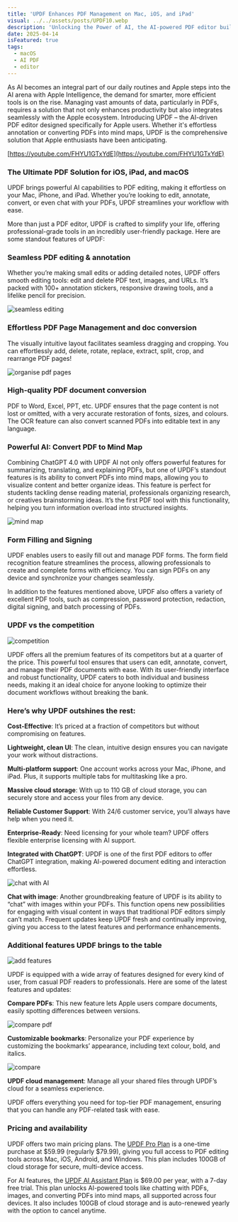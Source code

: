 ```yaml
---
title: 'UPDF Enhances PDF Management on Mac, iOS, and iPad'
visual: ../../assets/posts/UPDF10.webp
description: 'Unlocking the Power of AI, the AI-powered PDF editor built for Apple users.'
date: 2025-04-14
isFeatured: true
tags:
  - macOS
  - AI PDF
  - editor
---
```


As AI becomes an integral part of our daily routines and Apple steps into the AI arena with Apple Intelligence, the demand for smarter, more efficient tools is on the rise. Managing vast amounts of data, particularly in PDFs, requires a solution that not only enhances productivity but also integrates seamlessly with the Apple ecosystem. Introducing UPDF – the AI-driven PDF editor designed specifically for Apple users. Whether it's effortless annotation or converting PDFs into mind maps, UPDF is the comprehensive solution that Apple enthusiasts have been anticipating.

[https://youtube.com/FHYU1GTxYdE](https://youtube.com/FHYU1GTxYdE)

### The Ultimate PDF Solution for iOS, iPad, and macOS

UPDF brings powerful AI capabilities to PDF editing, making it effortless on your Mac, iPhone, and iPad. Whether you’re looking to edit, annotate, convert, or even chat with your PDFs, UPDF streamlines your workflow with ease.

More than just a PDF editor, UPDF is crafted to simplify your life, offering professional-grade tools in an incredibly user-friendly package. Here are some standout features of UPDF:

### Seamless PDF editing & annotation
Whether you’re making small edits or adding detailed notes, UPDF offers smooth editing tools: edit and delete PDF text, images, and URLs. It’s packed with 100+ annotation stickers, responsive drawing tools, and a lifelike pencil for precision.

![seamless editing](../../assets/posts/UPDF1.webp)

### Effortless PDF Page Management and doc conversion
The visually intuitive layout facilitates seamless dragging and cropping. You can effortlessly add, delete, rotate, replace, extract, split, crop, and rearrange PDF pages!

![organise pdf pages](../../assets/posts/UPDF2.webp)

### High-quality PDF document conversion
PDF to Word, Excel, PPT, etc. UPDF ensures that the page content is not lost or omitted, with a very accurate restoration of fonts, sizes, and colours. The OCR feature can also convert scanned PDFs into editable text in any language.


### Powerful AI: Convert PDF to Mind Map
Combining ChatGPT 4.0 with UPDF AI not only offers powerful features for summarizing, translating, and explaining PDFs, but one of UPDF’s standout features is its ability to convert PDFs into mind maps, allowing you to visualize content and better organize ideas. This feature is perfect for students tackling dense reading material, professionals organizing research, or creatives brainstorming ideas. It’s the first PDF tool with this functionality, helping you turn information overload into structured insights.

![mind map](../../assets/posts/UPDF4.webp)

### Form Filling and Signing

UPDF enables users to easily fill out and manage PDF forms. The form field recognition feature streamlines the process, allowing professionals to create and complete forms with efficiency. You can sign PDFs on any device and synchronize your changes seamlessly.

In addition to the features mentioned above, UPDF also offers a variety of excellent PDF tools, such as compression, password protection, redaction, digital signing, and batch processing of PDFs.

### UPDF vs the competition

![competition](../../assets/posts/UPDF5.webp)

UPDF offers all the premium features of its competitors but at a quarter of the price. This powerful tool ensures that users can edit, annotate, convert, and manage their PDF documents with ease. With its user-friendly interface and robust functionality, UPDF caters to both individual and business needs, making it an ideal choice for anyone looking to optimize their document workflows without breaking the bank.

### Here’s why UPDF outshines the rest:

**Cost-Effective**: It’s priced at a fraction of competitors but without compromising on features.

**Lightweight, clean UI**: The clean, intuitive design ensures you can navigate your work without distractions.

**Multi-platform support**: One account works across your Mac, iPhone, and iPad. Plus, it supports multiple tabs for multitasking like a pro.

**Massive cloud storage**: With up to 110 GB of cloud storage, you can securely store and access your files from any device.

**Reliable Customer Support**: With 24/6 customer service, you’ll always have help when you need it.

**Enterprise-Ready**: Need licensing for your whole team? UPDF offers flexible enterprise licensing with AI support.

**Integrated with ChatGPT**: UPDF is one of the first PDF editors to offer ChatGPT integration, making AI-powered document editing and interaction effortless.

![chat with AI](../../assets/posts/UPDF6.webp)

**Chat with image**: Another groundbreaking feature of UPDF is its ability to “chat” with images within your PDFs. This function opens new possibilities for engaging with visual content in ways that traditional PDF editors simply can’t match.
Frequent updates keep UPDF fresh and continually improving, giving you access to the latest features and performance enhancements.

### Additional features UPDF brings to the table

![add features](../../assets/posts/UPDF7.webp)

UPDF is equipped with a wide array of features designed for every kind of user, from casual PDF readers to professionals. Here are some of the latest features and updates:

**Compare PDFs**: This new feature lets Apple users compare documents, easily spotting differences between versions.

![compare pdf](../../assets/posts/UPDF7.webp)

**Customizable bookmarks**: Personalize your PDF experience by customizing the bookmarks’ appearance, including text colour, bold, and italics.

![compare](../../assets/posts/UPDF8.webp)

**UPDF cloud management**: Manage all your shared files through UPDF’s cloud for a seamless experience.

UPDF offers everything you need for top-tier PDF management, ensuring that you can handle any PDF-related task with ease.

### Pricing and availability

UPDF offers two main pricing plans. The [UPDF Pro Plan](https://bit.ly/3Mv3KHF) is a one-time purchase at $59.99 (regularly $79.99), giving you full access to PDF editing tools across Mac, iOS, Android, and Windows. This plan includes 100GB of cloud storage for secure, multi-device access.

For AI features, the [UPDF AI Assistant Plan](https://bit.ly/3Mv3KHF) is $69.00 per year, with a 7-day free trial. This plan unlocks AI-powered tools like chatting with PDFs, images, and converting PDFs into mind maps, all supported across four devices. It also includes 100GB of cloud storage and is auto-renewed yearly with the option to cancel anytime.
